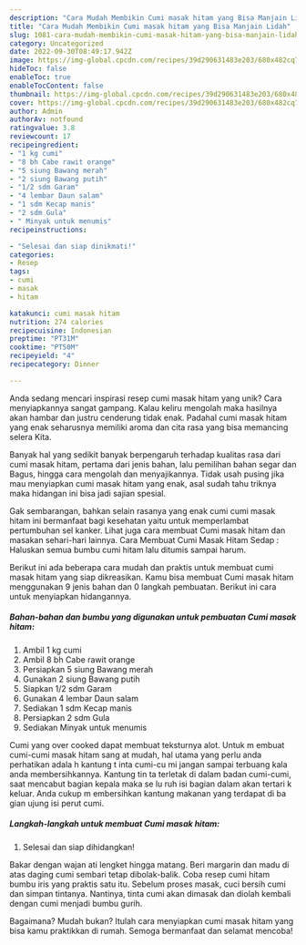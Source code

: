 ```yaml
---
description: "Cara Mudah Membikin Cumi masak hitam yang Bisa Manjain Lidah"
title: "Cara Mudah Membikin Cumi masak hitam yang Bisa Manjain Lidah"
slug: 1081-cara-mudah-membikin-cumi-masak-hitam-yang-bisa-manjain-lidah
category: Uncategorized
date: 2022-09-30T08:49:17.942Z
image: https://img-global.cpcdn.com/recipes/39d290631483e203/680x482cq70/cumi-masak-hitam-foto-resep-utama.jpg
hideToc: false
enableToc: true
enableTocContent: false
thumbnail: https://img-global.cpcdn.com/recipes/39d290631483e203/680x482cq70/cumi-masak-hitam-foto-resep-utama.jpg
cover: https://img-global.cpcdn.com/recipes/39d290631483e203/680x482cq70/cumi-masak-hitam-foto-resep-utama.jpg
author: Admin
authorAv: notfound
ratingvalue: 3.8
reviewcount: 17
recipeingredient:
- "1 kg cumi"
- "8 bh Cabe rawit orange"
- "5 siung Bawang merah"
- "2 siung Bawang putih"
- "1/2 sdm Garam"
- "4 lembar Daun salam"
- "1 sdm Kecap manis"
- "2 sdm Gula"
- " Minyak untuk menumis"
recipeinstructions:

- "Selesai dan siap dinikmati!"
categories:
- Resep
tags:
- cumi
- masak
- hitam

katakunci: cumi masak hitam 
nutrition: 274 calories
recipecuisine: Indonesian
preptime: "PT31M"
cooktime: "PT50M"
recipeyield: "4"
recipecategory: Dinner

---
```





Anda sedang mencari inspirasi resep cumi masak hitam yang unik? Cara menyiapkannya sangat gampang. Kalau keliru mengolah maka hasilnya akan hambar dan justru cenderung tidak enak. Padahal cumi masak hitam yang enak seharusnya memiliki aroma dan cita rasa yang bisa memancing selera Kita.





Banyak hal yang sedikit banyak berpengaruh terhadap kualitas rasa dari cumi masak hitam, pertama dari jenis bahan, lalu pemilihan bahan segar dan Bagus, hingga cara mengolah dan menyajikannya. Tidak usah pusing jika mau menyiapkan cumi masak hitam yang enak,      asal sudah tahu triknya maka hidangan ini bisa jadi sajian spesial.














Gak sembarangan, bahkan selain rasanya yang enak cumi cumi masak hitam ini bermanfaat bagi kesehatan yaitu untuk memperlambat pertumbuhan sel kanker. Lihat juga cara membuat Cumi masak hitam dan masakan sehari-hari lainnya. Cara Membuat Cumi Masak Hitam Sedap : Haluskan semua bumbu cumi hitam lalu ditumis sampai harum.






Berikut ini ada beberapa cara mudah dan praktis untuk membuat cumi masak hitam yang siap dikreasikan. Kamu bisa membuat Cumi masak hitam menggunakan 9 jenis bahan dan 0 langkah pembuatan. Berikut ini cara untuk menyiapkan hidangannya.

<!--inarticleads1-->

##### Bahan-bahan dan bumbu yang digunakan untuk pembuatan Cumi masak hitam:

1. Ambil 1 kg cumi
1. Ambil 8 bh Cabe rawit orange
1. Persiapkan 5 siung Bawang merah
1. Gunakan 2 siung Bawang putih
1. Siapkan 1/2 sdm Garam
1. Gunakan 4 lembar Daun salam
1. Sediakan 1 sdm Kecap manis
1. Persiapkan 2 sdm Gula
1. Sediakan  Minyak untuk menumis


Cumi yang over cooked dapat membuat teksturnya alot. Untuk m embuat cumi-cumi masak hitam sang at mudah, hal utama yang perlu anda perhatikan adala h kantung t inta cumi-cu mi jangan sampai terbuang kala anda membersihkannya. Kantung tin ta terletak di dalam badan cumi-cumi, saat mencabut bagian kepala maka se lu ruh isi bagian dalam akan tertari k keluar. Anda cukup m embersihkan kantung makanan yang terdapat di ba gian ujung isi perut cumi. 

<!--inarticleads2-->

##### Langkah-langkah untuk membuat Cumi masak hitam:


1. Selesai dan siap dihidangkan!

Bakar dengan wajan ati lengket hingga matang. Beri margarin dan madu di atas daging cumi sembari tetap dibolak-balik. Coba resep cumi hitam bumbu iris yang praktis satu itu. Sebelum proses masak, cuci bersih cumi dan simpan tintanya. Nantinya, tinta cumi akan dimasak dan diolah kembali dengan cumi menjadi bumbu gurih. 

Bagaimana? Mudah bukan? Itulah cara menyiapkan cumi masak hitam yang bisa kamu praktikkan di rumah. Semoga bermanfaat dan selamat mencoba!
